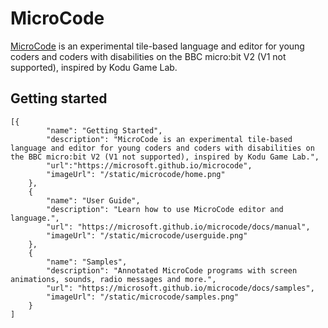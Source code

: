 # MicroCode

[MicroCode](https://aka.ms/m9) is an experimental tile-based language and editor for young coders and coders with disabilities on the BBC micro:bit V2 (V1 not supported), inspired by Kodu Game Lab.

## Getting started

```codecard
[{
        "name": "Getting Started",
        "description": "MicroCode is an experimental tile-based language and editor for young coders and coders with disabilities on the BBC micro:bit V2 (V1 not supported), inspired by Kodu Game Lab.",
        "url":"https://microsoft.github.io/microcode",
        "imageUrl": "/static/microcode/home.png"
    },
    {
        "name": "User Guide",
        "description": "Learn how to use MicroCode editor and language.",
        "url": "https://microsoft.github.io/microcode/docs/manual",
        "imageUrl": "/static/microcode/userguide.png"
    },
    {
        "name": "Samples",
        "description": "Annotated MicroCode programs with screen animations, sounds, radio messages and more.",
        "url": "https://microsoft.github.io/microcode/docs/samples",
        "imageUrl": "/static/microcode/samples.png"
    }
]
```
